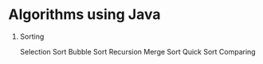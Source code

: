 # Algorithms using Java

1. Sorting

    Selection Sort
    Bubble Sort
    Recursion
    Merge Sort
    Quick Sort
    Comparing
    
